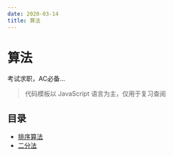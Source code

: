 ```yaml
---
date: 2020-03-14
title: 算法
---
```


# 算法

考试求职，AC必备...

> 代码模板以 JavaScript 语言为主，仅用于复习查阅

## 目录

- [排序算法](./sort.md)
- [二分法](./dichotomy.md)

<br>
